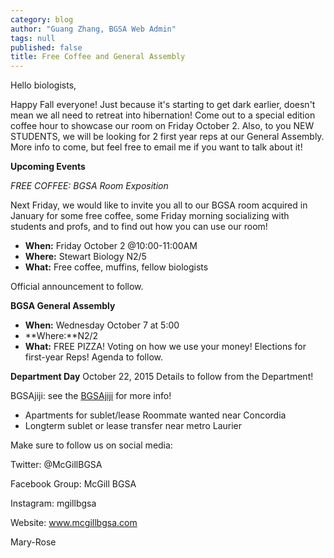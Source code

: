 ```yaml
---
category: blog
author: "Guang Zhang, BGSA Web Admin"
tags: null
published: false
title: Free Coffee and General Assembly
---
```


Hello biologists,

Happy Fall everyone! Just because it's starting to get dark earlier, doesn't mean we all need to retreat into hibernation! Come out to a special edition coffee hour to showcase our room on Friday October 2.  Also, to you NEW STUDENTS, we will be looking for 2 first year reps at our General Assembly.  More info to come, but feel free to email me if you want to talk about it!

**Upcoming Events**

_FREE COFFEE: BGSA Room Exposition_

Next Friday, we would like to invite you all to our BGSA room acquired in January for some free coffee, some Friday morning socializing with students and profs,  and to find out how you can use our room!
- **When:** Friday October 2 @10:00-11:00AM
- **Where:** Stewart Biology N2/5
- **What:** Free coffee, muffins, fellow biologists

Official announcement to follow. 

**BGSA General Assembly**
- **When:** Wednesday October 7 at 5:00
- **Where:**N2/2
- **What:** FREE PIZZA! Voting on how we use your money! Elections for first-year Reps! Agenda to follow.

**Department Day**
October 22, 2015
Details to follow from the Department!

BGSAjiji: see the [BGSAjiji](https://docs.google.com/spreadsheets/d/1s9BcBibvzUni4RXZ90X5_LQtxD_19S6mxys_-VmQ1CM/edit?pli=1#gid=0) for more info!
- Apartments for sublet/lease
Roommate wanted near Concordia
- Longterm sublet or lease transfer near metro Laurier

Make sure to follow us on social media:

Twitter: @McGillBGSA

Facebook Group: McGill BGSA

Instagram: mgillbgsa

Website: www.mcgillbgsa.com

Mary-Rose
